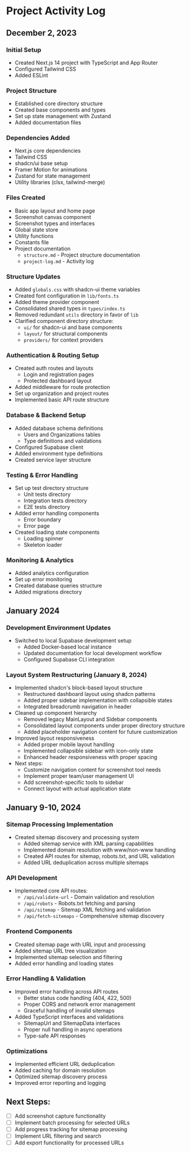 # Project Activity Log

## December 2, 2023

### Initial Setup
- Created Next.js 14 project with TypeScript and App Router
- Configured Tailwind CSS
- Added ESLint

### Project Structure
- Established core directory structure
- Created base components and types
- Set up state management with Zustand
- Added documentation files

### Dependencies Added
- Next.js core dependencies
- Tailwind CSS
- shadcn/ui base setup
- Framer Motion for animations
- Zustand for state management
- Utility libraries (clsx, tailwind-merge)

### Files Created
- Basic app layout and home page
- Screenshot canvas component
- Screenshot types and interfaces
- Global state store
- Utility functions
- Constants file
- Project documentation
  - `structure.md` - Project structure documentation
  - `project-log.md` - Activity log

### Structure Updates
- Added `globals.css` with shadcn-ui theme variables
- Created font configuration in `lib/fonts.ts`
- Added theme provider component
- Consolidated shared types in `types/index.ts`
- Removed redundant `utils` directory in favor of `lib`
- Clarified component directory structure:
  - `ui/` for shadcn-ui and base components
  - `layout/` for structural components
  - `providers/` for context providers

### Authentication & Routing Setup
- Created auth routes and layouts
  - Login and registration pages
  - Protected dashboard layout
- Added middleware for route protection
- Set up organization and project routes
- Implemented basic API route structure

### Database & Backend Setup
- Added database schema definitions
  - Users and Organizations tables
  - Type definitions and validations
- Configured Supabase client
- Added environment type definitions
- Created service layer structure

### Testing & Error Handling
- Set up test directory structure
  - Unit tests directory
  - Integration tests directory
  - E2E tests directory
- Added error handling components
  - Error boundary
  - Error page
- Created loading state components
  - Loading spinner
  - Skeleton loader

### Monitoring & Analytics
- Added analytics configuration
- Set up error monitoring
- Created database queries structure
- Added migrations directory

## January 2024

### Development Environment Updates
- Switched to local Supabase development setup
  - Added Docker-based local instance
  - Updated documentation for local development workflow
  - Configured Supabase CLI integration

### Layout System Restructuring (January 8, 2024)
- Implemented shadcn's block-based layout structure
  - Restructured dashboard layout using shadcn patterns
  - Added proper sidebar implementation with collapsible states
  - Integrated breadcrumb navigation in header
- Cleaned up component hierarchy
  - Removed legacy MainLayout and Sidebar components
  - Consolidated layout components under proper directory structure
  - Added placeholder navigation content for future customization
- Improved layout responsiveness
  - Added proper mobile layout handling
  - Implemented collapsible sidebar with icon-only state
  - Enhanced header responsiveness with proper spacing
- Next steps:
  - Customize navigation content for screenshot tool needs
  - Implement proper team/user management UI
  - Add screenshot-specific tools to sidebar
  - Connect layout with actual application state

## January 9-10, 2024

### Sitemap Processing Implementation
- Created sitemap discovery and processing system
  - Added sitemap service with XML parsing capabilities
  - Implemented domain resolution with www/non-www handling
  - Created API routes for sitemap, robots.txt, and URL validation
  - Added URL deduplication across multiple sitemaps

### API Development
- Implemented core API routes:
  - `/api/validate-url` - Domain validation and resolution
  - `/api/robots` - Robots.txt fetching and parsing
  - `/api/sitemap` - Sitemap XML fetching and validation
  - `/api/fetch-sitemaps` - Comprehensive sitemap discovery

### Frontend Components
- Created sitemap page with URL input and processing
- Added sitemap URL tree visualization
- Implemented sitemap selection and filtering
- Added error handling and loading states

### Error Handling & Validation
- Improved error handling across API routes
  - Better status code handling (404, 422, 500)
  - Proper CORS and network error management
  - Graceful handling of invalid sitemaps
- Added TypeScript interfaces and validations
  - SitemapUrl and SitemapData interfaces
  - Proper null handling in async operations
  - Type-safe API responses

### Optimizations
- Implemented efficient URL deduplication
- Added caching for domain resolution
- Optimized sitemap discovery process
- Improved error reporting and logging

## Next Steps:
- [ ] Add screenshot capture functionality
- [ ] Implement batch processing for selected URLs
- [ ] Add progress tracking for sitemap processing
- [ ] Implement URL filtering and search
- [ ] Add export functionality for processed URLs